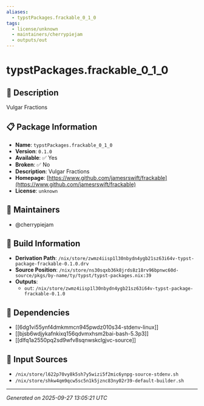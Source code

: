 ```yaml
---
aliases:
  - typstPackages.frackable_0_1_0
tags:
  - license/unknown
  - maintainers/cherrypiejam
  - outputs/out
---
```


# typstPackages.frackable_0_1_0

## 📝 Description

Vulgar Fractions

## 📋 Package Information

- **Name**: `typstPackages.frackable_0_1_0`
- **Version**: `0.1.0`
- **Available**: ✅ Yes
- **Broken**: ✅ No
- **Description**: Vulgar Fractions
- **Homepage**: [https://www.github.com/jamesrswift/frackable](https://www.github.com/jamesrswift/frackable)
- **License**: `unknown`
## 👥 Maintainers

- @cherrypiejam


## 🔧 Build Information

- **Derivation Path**: `/nix/store/zwmz4iisp1l30nbydn4ygb21sz63i64v-typst-package-frackable-0.1.0.drv`
- **Source Position**: `/nix/store/ns30sqxb36k8jrds8z18rv96bpnwc60d-source/pkgs/by-name/ty/typst/typst-packages.nix:39`
- **Outputs**:
  - `out`:  `/nix/store/zwmz4iisp1l30nbydn4ygb21sz63i64v-typst-package-frackable-0.1.0`

## 🔗 Dependencies

- [[6dg1vi55ynf4dmkmmcn945pwdz010s34-stdenv-linux]]
- [[bjsb6wdjykafnkixq156qdvmxhsm2bai-bash-5.3p3]]
- [[dlfq1a2550pq2sd9wfv8sqnwskclgjvc-source]]

## 📁 Input Sources

- `/nix/store/l622p70vy8k5sh7y5wizi5f2mic6ynpg-source-stdenv.sh`
- `/nix/store/shkw4qm9qcw5sc5n1k5jznc83ny02r39-default-builder.sh`

---
*Generated on 2025-09-27 13:05:21 UTC*
